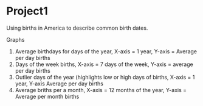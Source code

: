 # Project1
Using births in America to describe common birth dates.

Graphs
1.  Average birthdays for days of the year, X-axis = 1 year, Y-axis = Average per day births
2.  Days of the week births, X-axis = 7 days of the week, Y-axis = average per day births
3.  Outlier days of the year (highlights low or high days of births, X-axis = 1 year, Y-axis Average per day births
4.  Average briths per a month, X-axis = 12 months of the year, Y-axis = Average per month births
